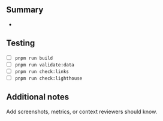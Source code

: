 ## Summary
- 

## Testing
- [ ] `pnpm run build`
- [ ] `pnpm run validate:data`
- [ ] `pnpm run check:links`
- [ ] `pnpm run check:lighthouse`

## Additional notes
Add screenshots, metrics, or context reviewers should know.
